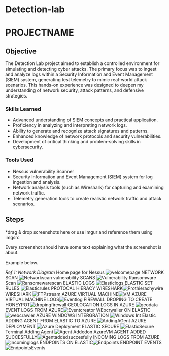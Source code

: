 # Detection-lab
# PROJECTNAME

## Objective


The Detection Lab project aimed to establish a controlled environment for simulating and detecting cyber attacks. The primary focus was to ingest and analyze logs within a Security Information and Event Management (SIEM) system, generating test telemetry to mimic real-world attack scenarios. This hands-on experience was designed to deepen my understanding of network security, attack patterns, and defensive strategies.

### Skills Learned


- Advanced understanding of SIEM concepts and practical application.
- Proficiency in analyzing and interpreting network logs.
- Ability to generate and recognize attack signatures and patterns.
- Enhanced knowledge of network protocols and security vulnerabilities.
- Development of critical thinking and problem-solving skills in cybersecurity.

### Tools Used

- Nessus vulnerability Scanner
- Security Information and Event Management (SIEM) system for log ingestion and analysis.
- Network analysis tools (such as Wireshark) for capturing and examining network traffic.
- Telemetry generation tools to create realistic network traffic and attack scenarios.

## Steps
*drag & drop screenshots here or use Imgur and reference them using imgsrc

Every screenshot should have some text explaining what the screenshot is about.

Example below.

*Ref 1: Network Diagram* Home page for Nessus ![welcomepage](https://github.com/Seniorcaptain/Detection-lab/assets/36276653/a3d2777f-ef21-478c-bf4e-5020c85e4d1b)
NETWORK SCAN ![Networkscan](https://github.com/Seniorcaptain/Detection-lab/assets/36276653/ae02bab6-5d8a-4ee6-8330-8f415da6d4cc)
vulnerability SCANS ![Vulnerability](https://github.com/Seniorcaptain/Detection-lab/assets/36276653/d3e5ee4e-d85f-49b6-af8d-f1f80e9b92ee)
Ransomware Scan ![Ransomewarescan](https://github.com/Seniorcaptain/Detection-lab/assets/36276653/aef36427-b372-4db1-b569-d974faa9bf81)
ELASTIC LOGS ![Elasticlogs](https://github.com/Seniorcaptain/Detection-lab/assets/36276653/916f306a-0209-4c8d-a56a-2e1b017e0e65)
ELASTIC SET RULES ![Elasticrules](https://github.com/Seniorcaptain/Detection-lab/assets/36276653/a67874d4-2765-43cf-bcd4-37c9b52a74dc)
PROTOCAL HIERACY WIRESHARK![Prothierachywire](https://github.com/Seniorcaptain/Detection-lab/assets/36276653/e4ade90d-d63c-4c84-98d6-44e94b221891)
WIRESHARK ![FTPstream](https://github.com/Seniorcaptain/Detection-lab/assets/36276653/dfdd9dfe-489e-45ec-a8bb-1d4a1cb29ccf)
AZURE VIRTUAL MACHINE![VM](https://github.com/Seniorcaptain/Detection-lab/assets/36276653/6bc93174-1e9f-41f9-92c9-5f884557361d)
AZURE VIRTUAL MACHINE LOGS![Eventlog](https://github.com/Seniorcaptain/Detection-lab/assets/36276653/662bd227-fd15-457d-a7bb-855861ec3d7f)
FIREWALL DROPING TO CREATE HONEYPOT![dropingfirewall](https://github.com/Seniorcaptain/Detection-lab/assets/36276653/3279d4f2-bdfe-4eac-a1ef-cee38c089f6a)
GEOLOCATION LOGS IN AZURE ![geodata](https://github.com/Seniorcaptain/Detection-lab/assets/36276653/ca1535ef-7a3a-4613-b465-3584f2bb2aff)
EVENT LOGS FROM AZURE![Eventcreator](https://github.com/Seniorcaptain/Detection-lab/assets/36276653/43b15497-ef75-43a0-ac56-eb9e40416146)
WEbcrwaller ON ELASTIC![webcrawler](https://github.com/Seniorcaptain/Detection-lab/assets/36276653/17b54161-19be-41e9-90d4-c7205ce8c95a)
AZURE WINDOWS INTERGRATION ![Windows Int Elastic](https://github.com/Seniorcaptain/Detection-lab/assets/36276653/7da3cca1-eb71-47b6-bac4-77cf2c91298c)
ADDING AGENT FROM ELASTIC TO AZURE ![AddingAGent](https://github.com/Seniorcaptain/Detection-lab/assets/36276653/4a50291a-4d66-4260-9771-29b95d79e572)
AZURE DEPLOYMENT ![Azure Deployment](https://github.com/Seniorcaptain/Detection-lab/assets/36276653/58f1c561-70bb-480f-8b06-16873966ba50)
ELASTIC SECURE ![ElasticSecure](https://github.com/Seniorcaptain/Detection-lab/assets/36276653/dd7eb577-41bd-43bd-a8c8-162a9120caa1)
Terminal Adding Agent ![Agent Addedon AzureVM](https://github.com/Seniorcaptain/Detection-lab/assets/36276653/d1832ed5-e3a8-43e4-8a65-caac58730b0e)
AGENT ADDED SUCCESFULLY![Agentaddedsuccesfully](https://github.com/Seniorcaptain/Detection-lab/assets/36276653/a71e4a26-e1f9-451c-9df7-4acccd98879f)
INCOMING LOGS FROM AZURE![incominglogs](https://github.com/Seniorcaptain/Detection-lab/assets/36276653/b89f3cde-cc92-4cd4-be79-317f620049c2)
ENDPOINTS ON ELASTIC![Endpoints](https://github.com/Seniorcaptain/Detection-lab/assets/36276653/ba7ecade-2893-4e88-8f4a-7394116c2957)
ENDPOINT EVENTS ![EndpointsEvents](https://github.com/Seniorcaptain/Detection-lab/assets/36276653/e5ef09fa-f0b3-494e-bf6b-7f2db8786e4f)





